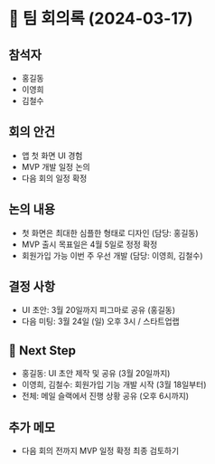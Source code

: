 # 📝 팀 회의록 (2024-03-17)

## 참석자

- 홍길동
- 이영희
- 김철수

## 회의 안건

- 앱 첫 화면 UI 경험
- MVP 개발 일정 논의
- 다음 회의 일정 확정

## 논의 내용
- 첫 화면은 최대한 심플한 형태로 디자인 (담당: 홍길동)
- MVP 출시 목표일은 4월 5일로 정정 확정
- 회원가입 가능 이번 주 우선 개발 (담당: 이영희, 김철수)

## 결정 사항

- UI 초안: 3월 20일까지 피그마로 공유 (홍길동)
- 다음 미팅: 3월 24일 (일) 오후 3시 / 스타트업랩

## 📌 Next Step

- 홍길동: UI 초안 제작 및 공유 (3월 20일까지)
- 이영희, 김철수: 회원가입 기능 개발 시작 (3월 18일부터)
- 전체: 메일 슬랙에서 진행 상황 공유 (오후 6시까지)

## 추가 메모

- 다음 회의 전까지 MVP 일정 확정 최종 검토하기
